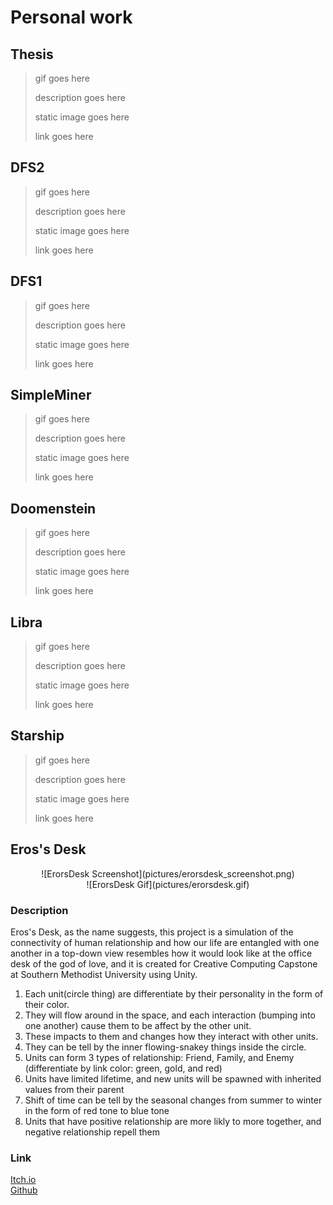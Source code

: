 # Personal work

## Thesis
> gif goes here
> 
> description goes here
> 
> static image goes here
> 
> link goes here

## DFS2
> gif goes here
> 
> description goes here
> 
> static image goes here
> 
> link goes here

## DFS1
> gif goes here
> 
> description goes here
> 
> static image goes here
> 
> link goes here

## SimpleMiner
> gif goes here
> 
> description goes here
> 
> static image goes here
> 
> link goes here

## Doomenstein
> gif goes here
> 
> description goes here
> 
> static image goes here
> 
> link goes here

## Libra
> gif goes here
> 
> description goes here
> 
> static image goes here
> 
> link goes here

## Starship
> gif goes here
> 
> description goes here
> 
> static image goes here
> 
> link goes here

## Eros's Desk

<span style="display:block;text-align:center">
![ErorsDesk Screenshot](pictures/erorsdesk_screenshot.png)
</span>

<span style="display:block;text-align:center">
![ErorsDesk Gif](pictures/erorsdesk.gif)
</span>

### Description

Eros's Desk, as the name suggests, this project is a simulation of the connectivity of human relationship and how our life are entangled with one another in a top-down view resembles how it would look like at the office desk of the god of love, and it is created for Creative Computing Capstone at Southern Methodist University using Unity.

1. Each unit(circle thing) are differentiate by their personality in the form of their color. 
2. They will flow around in the space, and each interaction (bumping into one another) cause them to be affect by the other unit. 
3. These impacts to them and changes how they interact with other units. 
4. They can be tell by the inner flowing-snakey things inside the circle. 
5. Units can form 3 types of relationship: Friend, Family, and Enemy (differentiate by link color: green, gold, and red)
6. Units have limited lifetime, and new units will be spawned with inherited values from their parent
7. Shift of time can be tell by the seasonal changes from summer to winter in the form of red tone to blue tone
8. Units that have positive relationship are more likly to more together, and negative relationship repell them

### Link

[Itch.io](https://yimingp.itch.io/erors-desk)  
[Github](https://github.com/yimingp/Eros-s-Desk)  
